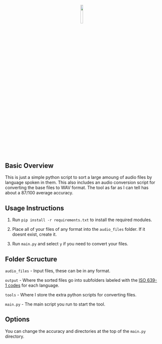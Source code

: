 <p align="center"><img width=12.5% src="https://i.ibb.co/K6RrTjc/logo.png"></p>

## Basic Overview

This is just a simple python script to sort a large amoung of audio files by language spoken in them.
This also includes an audio conversion script for converting the base files to WAV format.
The tool as far as I can tell has about a 87/100 average accuracy.

## Usage Instructions

1) Run `pip install -r requirements.txt` to install the required modules.

2) Place all of your files of any format into the `audio_files` folder. If it doesnt exist, create it.

3) Run `main.py` and select `y` if you need to convert your files.

## Folder Scructure
  `audio_files` - Input files, these can be in any format.
  
  `output` - Where the sorted files go into subfolders labeled with the <a href="https://en.wikipedia.org/wiki/List_of_ISO_639-1_codes">ISO 639-1 codes</a> for each language.
  
  `tools` - Where I store the extra python scripts for converting files.
  
  `main.py` - The main script you run to start the tool.

## Options

You can change the accuracy and directories at the top of the `main.py` directory.
